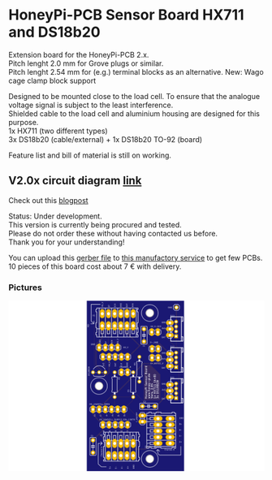 # HoneyPi-PCB Sensor Board HX711 and DS18b20

Extension board for the HoneyPi-PCB 2.x.   
Pitch lenght 2.0 mm for Grove plugs or similar.  
Pitch lenght 2.54 mm for (e.g.) terminal blocks as an alternative. 
New: Wago cage clamp block support

Designed to be mounted close to the load cell. To ensure that the analogue voltage signal is subject to the least interference.  
Shielded cable to the load cell and aluminium housing are designed for this purpose.  
1x HX711 (two different types)  
3x DS18b20 (cable/external) + 1x DS18b20 TO-92 (board)  

Feature list and bill of material is still on working. 

## V2.0x circuit diagram [link](./HoneyPI_Platine_2.04_Sensor_Plan.pdf)  
Check out this [blogpost](https://www.honey-pi.de/)  

Status: Under development.  
This version is currently being procured and tested.  
Please do not order these without having contacted us before.  
Thank you for your understanding!   

You can upload this [gerber file](./Sensor_Board_2.04_HX711_DS18b2.zip) to [this manufactory service](https://jlcpcb.com/quote) to get few PCBs. 10 pieces of this board cost about 7 € with delivery.  

### Pictures
![Board render picture](./Pictures/Sensor_Board_2.04_HX711_DS18b2.png)  


